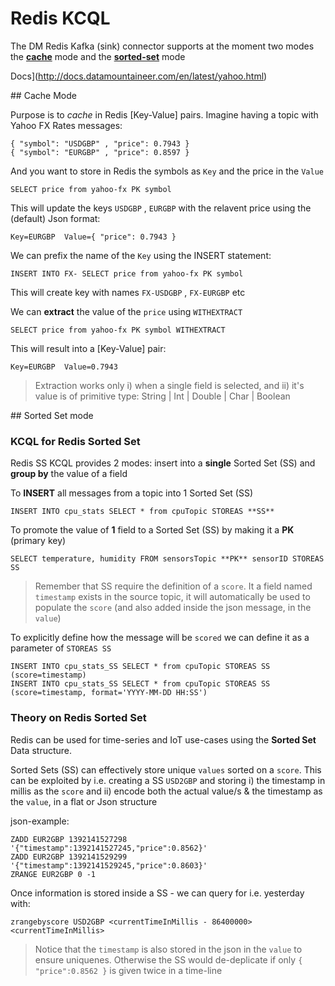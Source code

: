 # Redis KCQL

The DM Redis Kafka (sink) connector supports at the moment two modes the **[cache](#cache-mode)** mode and the **[sorted-set](#sorted-set-mode)** mode

Docs](http://docs.datamountaineer.com/en/latest/yahoo.html)

## Cache Mode

Purpose is to *cache* in Redis [Key-Value] pairs. Imagine having a topic with Yahoo FX Rates messages:

    { "symbol": "USDGBP" , "price": 0.7943 }
    { "symbol": "EURGBP" , "price": 0.8597 }

And you want to store in Redis the symbols as `Key` and the price in the `Value`

    SELECT price from yahoo-fx PK symbol

This will update the keys `USDGBP` , `EURGBP` with the relavent price using the (default) Json format:

    Key=EURGBP  Value={ "price": 0.7943 }

We can prefix the name of the `Key` using the INSERT statement:

    INSERT INTO FX- SELECT price from yahoo-fx PK symbol

This will create key with names `FX-USDGBP` , `FX-EURGBP` etc

We can **extract** the value of the `price` using `WITHEXTRACT`

    SELECT price from yahoo-fx PK symbol WITHEXTRACT

This will result into a [Key-Value] pair:

    Key=EURGBP  Value=0.7943

> Extraction works only i) when a single field is selected, and ii) it's value is of primitive type: String | Int | Double | Char | Boolean

## Sorted Set mode

### KCQL for Redis Sorted Set

Redis SS KCQL provides 2 modes: insert into a **single** Sorted Set (SS) and **group by** the value of a field

To **INSERT** all messages from a topic into 1 Sorted Set (SS)

    INSERT INTO cpu_stats SELECT * from cpuTopic STOREAS **SS**

To promote the value of **1** field to a Sorted Set (SS) by making it a **PK** (primary key)

    SELECT temperature, humidity FROM sensorsTopic **PK** sensorID STOREAS SS

> Remember that SS require the definition of a `score`. It a field named `timestamp` exists in the source topic, it will
automatically be used to populate the `score` (and also added inside the json message, in the `value`)

To explicitly define how the message will be `scored` we can define it as a parameter of `STOREAS SS`

    INSERT INTO cpu_stats_SS SELECT * from cpuTopic STOREAS SS (score=timestamp)
    INSERT INTO cpu_stats_SS SELECT * from cpuTopic STOREAS SS (score=timestamp, format='YYYY-MM-DD HH:SS')

### Theory on Redis Sorted Set

Redis can be used for time-series and IoT use-cases using the **Sorted Set** Data structure.

Sorted Sets (SS) can effectively store unique `values` sorted on a `score`. This can be exploited
by i.e. creating a SS `USD2GBP` and storing
i) the timestamp in millis as the `score` and
ii) encode both the actual value/s & the timestamp as the `value`, in a flat or Json structure

json-example:
```rediscli
ZADD EUR2GBP 1392141527298 '{"timestamp":1392141527245,"price":0.8562}'
ZADD EUR2GBP 1392141529299 '{"timestamp":1392141529245,"price":0.8603}'
ZRANGE EUR2GBP 0 -1
```

Once information is stored inside a SS - we can query for i.e. yesterday with:

```
zrangebyscore USD2GBP <currentTimeInMillis - 86400000> <currentTimeInMillis>
```

> Notice that the `timestamp` is also stored in the json in the `value` to ensure uniquenes. Otherwise the SS
would de-deplicate if only `{ "price":0.8562 }` is given twice in a time-line
